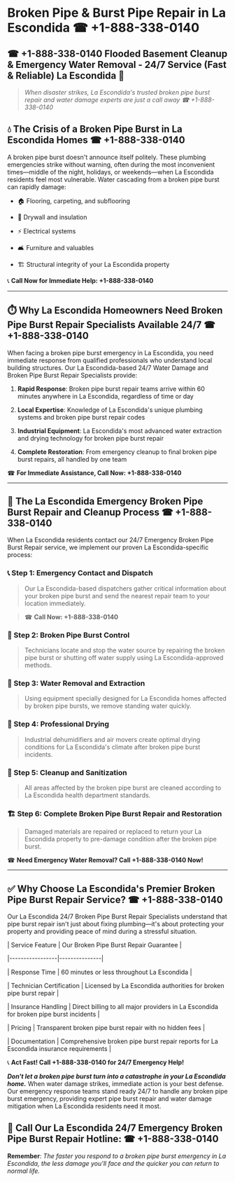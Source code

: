 # Broken Pipe & Burst Pipe Repair in La Escondida ☎ +1-888-338-0140  
## ☎ +1-888-338-0140 Flooded Basement Cleanup & Emergency Water Removal - 24/7 Service (Fast & Reliable) La Escondida 🚨  

> *When disaster strikes, La Escondida's trusted broken pipe burst repair and water damage experts are just a call away ☎ +1-888-338-0140*  

## 💧 The Crisis of a Broken Pipe Burst in La Escondida Homes ☎ +1-888-338-0140  

A broken pipe burst doesn't announce itself politely. These plumbing emergencies strike without warning, often during the most inconvenient times—middle of the night, holidays, or weekends—when La Escondida residents feel most vulnerable. Water cascading from a broken pipe burst can rapidly damage:  

* 🏠 Flooring, carpeting, and subflooring  
* 🧱 Drywall and insulation  
* ⚡ Electrical systems  
* 🛋️ Furniture and valuables  
* 🏗️ Structural integrity of your La Escondida property  

📞 **Call Now for Immediate Help: +1-888-338-0140**  

---  

## ⏱️ Why La Escondida Homeowners Need Broken Pipe Burst Repair Specialists Available 24/7 ☎ +1-888-338-0140  

When facing a broken pipe burst emergency in La Escondida, you need immediate response from qualified professionals who understand local building structures. Our La Escondida-based 24/7 Water Damage and Broken Pipe Burst Repair Specialists provide:  

1. **Rapid Response**: Broken pipe burst repair teams arrive within 60 minutes anywhere in La Escondida, regardless of time or day  
2. **Local Expertise**: Knowledge of La Escondida's unique plumbing systems and broken pipe burst repair codes  
3. **Industrial Equipment**: La Escondida's most advanced water extraction and drying technology for broken pipe burst repair  
4. **Complete Restoration**: From emergency cleanup to final broken pipe burst repairs, all handled by one team  

☎ **For Immediate Assistance, Call Now: +1-888-338-0140**  

---  

## 🔧 The La Escondida Emergency Broken Pipe Burst Repair and Cleanup Process ☎ +1-888-338-0140  

When La Escondida residents contact our 24/7 Emergency Broken Pipe Burst Repair service, we implement our proven La Escondida-specific process:  

### 📞 Step 1: Emergency Contact and Dispatch  
> Our La Escondida-based dispatchers gather critical information about your broken pipe burst and send the nearest repair team to your location immediately.  
> ☎ **Call Now: +1-888-338-0140**  

### 🚿 Step 2: Broken Pipe Burst Control  
> Technicians locate and stop the water source by repairing the broken pipe burst or shutting off water supply using La Escondida-approved methods.  

### 🌊 Step 3: Water Removal and Extraction  
> Using equipment specially designed for La Escondida homes affected by broken pipe bursts, we remove standing water quickly.  

### 💨 Step 4: Professional Drying  
> Industrial dehumidifiers and air movers create optimal drying conditions for La Escondida's climate after broken pipe burst incidents.  

### 🧼 Step 5: Cleanup and Sanitization  
> All areas affected by the broken pipe burst are cleaned according to La Escondida health department standards.  

### 🏗️ Step 6: Complete Broken Pipe Burst Repair and Restoration  
> Damaged materials are repaired or replaced to return your La Escondida property to pre-damage condition after the broken pipe burst.  

☎ **Need Emergency Water Removal? Call +1-888-338-0140 Now!**  

---  

## ✅ Why Choose La Escondida's Premier Broken Pipe Burst Repair Service? ☎ +1-888-338-0140  

Our La Escondida 24/7 Broken Pipe Burst Repair Specialists understand that pipe burst repair isn't just about fixing plumbing—it's about protecting your property and providing peace of mind during a stressful situation.  

| Service Feature | Our Broken Pipe Burst Repair Guarantee |  
|-----------------|---------------|  
| Response Time | 60 minutes or less throughout La Escondida |  
| Technician Certification | Licensed by La Escondida authorities for broken pipe burst repair |  
| Insurance Handling | Direct billing to all major providers in La Escondida for broken pipe burst incidents |  
| Pricing | Transparent broken pipe burst repair with no hidden fees |  
| Documentation | Comprehensive broken pipe burst repair reports for La Escondida insurance requirements |  

📞 **Act Fast! Call +1-888-338-0140 for 24/7 Emergency Help!**  

***Don't let a broken pipe burst turn into a catastrophe in your La Escondida home.*** When water damage strikes, immediate action is your best defense. Our emergency response teams stand ready 24/7 to handle any broken pipe burst emergency, providing expert pipe burst repair and water damage mitigation when La Escondida residents need it most.  

## 📱 Call Our La Escondida 24/7 Emergency Broken Pipe Burst Repair Hotline: ☎ +1-888-338-0140  

**Remember**: *The faster you respond to a broken pipe burst emergency in La Escondida, the less damage you'll face and the quicker you can return to normal life.*